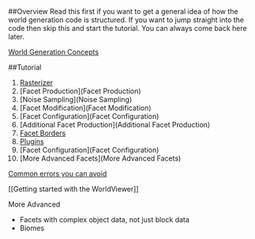 ##Overview
Read this first if you want to get a general idea of how the world generation code is structured. If you want to jump straight into the code then skip this and start the tutorial. You can always come back here later.

[World Generation Concepts](World-Generation-Concepts)

##Tutorial
1. [Rasterizer](Rasterizer)
2. [Facet Production](Facet Production)
3. [Noise Sampling](Noise Sampling)
4. [Facet Modification](Facet Modification)
5. [Facet Configuration](Facet Configuration)
6. [Additional Facet Production](Additional Facet Production)
7. [Facet Borders](Borders)
8. [Plugins](Plugins)
9. [Facet Configuration](Facet Configuration)
10. [More Advanced Facets](More Advanced Facets)

[Common errors you can avoid](Common-errors-you-can-avoid)

[[Getting started with the WorldViewer]]

More Advanced
- Facets with complex object data, not just block data
- Biomes